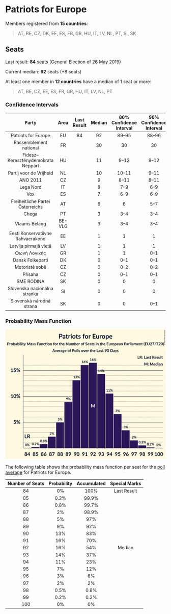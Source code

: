 # Patriots for Europe

Members registered from **15 countries**:

> AT, BE, CZ, DK, EE, ES, FR, GR, HU, IT, LV, NL, PT, SI, SK

## Seats

Last result: **84** seats (General Election of 26 May 2019)

Current median: **92** seats (+8 seats)

At least one member in **12 countries** have a median of 1 seat or more:

> AT, BE, CZ, EE, ES, FR, GR, HU, IT, LV, NL, PT

### Confidence Intervals

| Party | Area | Last Result | Median | 80% Confidence Interval | 90% Confidence Interval | 95% Confidence Interval | 99% Confidence Interval |
|:-----:|:----:|:-----------:|:------:|:-----------------------:|:-----------------------:|:-----------------------:|:-----------------------:|
| Patriots for Europe | EU | 84 | 92 | 89–95 | 88–96 | 87–96 | 86–98 |
| Rassemblement national | FR | | 30 | 30 | 30 | 30 | 30 |
| Fidesz–Kereszténydemokrata Néppárt | HU | | 11 | 9–12 | 9–12 | 9–12 | 9–12 |
| Partij voor de Vrijheid | NL | | 10 | 10–11 | 9–11 | 9–11 | 9–11 |
| ANO 2011 | CZ | | 9 | 8–11 | 8–11 | 8–11 | 7–12 |
| Lega Nord | IT | | 8 | 7–9 | 6–9 | 6–10 | 5–10 |
| Vox | ES | | 7 | 6–9 | 6–9 | 6–9 | 5–9 |
| Freiheitliche Partei Österreichs | AT | | 6 | 6 | 5–7 | 5–7 | 5–7 |
| Chega | PT | | 3 | 3–4 | 3–4 | 3–5 | 2–5 |
| Vlaams Belang | BE-VLG | | 3 | 3–4 | 3–4 | 3–4 | 3–4 |
| Eesti Konservatiivne Rahvaerakond | EE | | 1 | 1 | 1 | 0–1 | 0–1 |
| Latvija pirmajā vietā | LV | | 1 | 1 | 1 | 1 | 1 |
| Φωνή Λογικής | GR | | 1 | 1 | 0–1 | 0–2 | 0–2 |
| Dansk Folkeparti | DK | | 0 | 0–1 | 0–1 | 0–1 | 0–1 |
| Motoristé sobě | CZ | | 0 | 0–2 | 0–2 | 0–2 | 0–2 |
| Přísaha | CZ | | 0 | 0–1 | 0–1 | 0–1 | 0–2 |
| SME RODINA | SK | | 0 | 0 | 0 | 0 | 0–1 |
| Slovenska nacionalna stranka | SI | | 0 | 0 | 0 | 0 | 0 |
| Slovenská národná strana | SK | | 0 | 0 | 0–1 | 0–1 | 0–1 |

### Probability Mass Function

![Graph with seats probability mass function not yet produced](average-2024-09-30-seats-pmf-patriotsforeurope.png "Seats Probability Mass Function")

The following table shows the probability mass function per seat for the [poll average](average-2024-09-30.html) for Patriots for Europe.

| Number of Seats | Probability | Accumulated | Special Marks |
|:---------------:|:-----------:|:-----------:|:-------------:|
| 84 | 0% | 100% | Last Result |
| 85 | 0.2% | 99.9% |  |
| 86 | 0.8% | 99.7% |  |
| 87 | 2% | 98.9% |  |
| 88 | 5% | 97% |  |
| 89 | 9% | 92% |  |
| 90 | 13% | 83% |  |
| 91 | 16% | 70% |  |
| 92 | 16% | 54% | Median |
| 93 | 14% | 37% |  |
| 94 | 11% | 23% |  |
| 95 | 7% | 12% |  |
| 96 | 3% | 6% |  |
| 97 | 2% | 2% |  |
| 98 | 0.5% | 0.8% |  |
| 99 | 0.2% | 0.2% |  |
| 100 | 0% | 0% |  |


